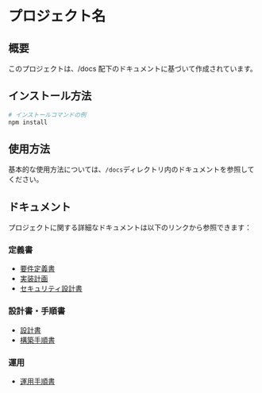 # プロジェクト名

## 概要

このプロジェクトは、/docs 配下のドキュメントに基づいて作成されています。

## インストール方法

```bash
# インストールコマンドの例
npm install
```

## 使用方法

基本的な使用方法については、`/docs`ディレクトリ内のドキュメントを参照してください。

## ドキュメント

プロジェクトに関する詳細なドキュメントは以下のリンクから参照できます：

### 定義書

- [要件定義書](/docs/requirements/requirements.md)
- [実装計画](/docs/requirements/tasks.md)
- [セキュリティ設計書](/docs/requirements/security.md)

### 設計書・手順書

- [設計書](/docs/design/design.md)
- [構築手順書](/docs/requirements/setup.md)

### 運用

- [運用手順書](/docs/operation/operations.md)
